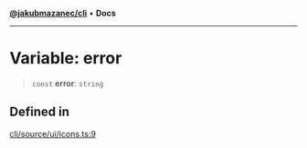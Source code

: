 [**@jakubmazanec/cli**](../../../README.md) • **Docs**

---

# Variable: error

> `const` **error**: `string`

## Defined in

[cli/source/ui/icons.ts:9](https://github.com/jakubmazanec/tools/blob/863f04cbbb9368fd023f0309084819aa9247d808/packages/cli/source/ui/icons.ts#L9)

